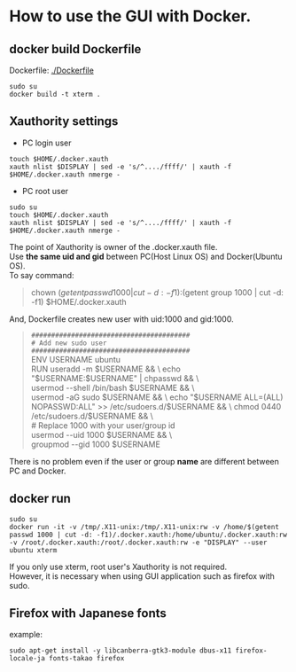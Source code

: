 # How to use the GUI with Docker.

## docker build Dockerfile
Dockerfile: [./Dockerfile](./Dockerfile)
```
sudo su
docker build -t xterm .
```

## Xauthority settings
* PC login user
```
touch $HOME/.docker.xauth
xauth nlist $DISPLAY | sed -e 's/^..../ffff/' | xauth -f $HOME/.docker.xauth nmerge -
```
* PC root user
```
sudo su
touch $HOME/.docker.xauth
xauth nlist $DISPLAY | sed -e 's/^..../ffff/' | xauth -f $HOME/.docker.xauth nmerge -
```
The point of Xauthority is owner of the .docker.xauth file.<br>
Use **the same uid and gid** between PC(Host Linux OS) and Docker(Ubuntu OS).<br>
To say command:<br>
>chown $(getent passwd 1000 | cut -d: -f1):$(getent group 1000 | cut -d: -f1) $HOME/.docker.xauth  

And, Dockerfile creates new user with uid:1000 and gid:1000.<br>
>`########################################`  
>`# Add new sudo user`  
>`########################################`  
>ENV USERNAME ubuntu  
>RUN useradd -m $USERNAME && \  
>        echo "$USERNAME:$USERNAME" | chpasswd && \  
>        usermod --shell /bin/bash $USERNAME && \  
>        usermod -aG sudo $USERNAME && \  
>        echo "$USERNAME ALL=(ALL) NOPASSWD:ALL" >> /etc/sudoers.d/$USERNAME && \  
>        chmod 0440 /etc/sudoers.d/$USERNAME && \  
>        # Replace 1000 with your user/group id  
>        usermod  --uid 1000 $USERNAME && \  
>        groupmod --gid 1000 $USERNAME  

There is no problem even if the user or group **name** are different between PC and Docker.  

## docker run
```
sudo su
docker run -it -v /tmp/.X11-unix:/tmp/.X11-unix:rw -v /home/$(getent passwd 1000 | cut -d: -f1)/.docker.xauth:/home/ubuntu/.docker.xauth:rw -v /root/.docker.xauth:/root/.docker.xauth:rw -e "DISPLAY" --user ubuntu xterm
```
If you only use xterm, root user's Xauthority is not required.<br>
However, it is necessary when using GUI application such as firefox with sudo.<br>

## Firefox with Japanese fonts
example:
```
sudo apt-get install -y libcanberra-gtk3-module dbus-x11 firefox-locale-ja fonts-takao firefox
```
